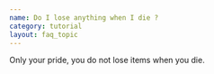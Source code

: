 ```yaml
---
name: Do I lose anything when I die ?
category: tutorial
layout: faq_topic
---
```

Only your pride, you do not lose items when you die.